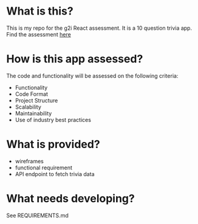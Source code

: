 # What is this?

This is my repo for the g2i React assessment. It is a 10 question trivia app. Find the assessment [here](https://gist.github.com/severnsc/e09f4f8742b7dd91af9c422d6f210a57)

# How is this app assessed?

The code and functionality will be assessed on the following criteria:

- Functionality
- Code Format
- Project Structure
- Scalability
- Maintainability
- Use of industry best practices

# What is provided?

- wireframes
- functional requirement
- API endpoint to fetch trivia data

# What needs developing?

See REQUIREMENTS.md